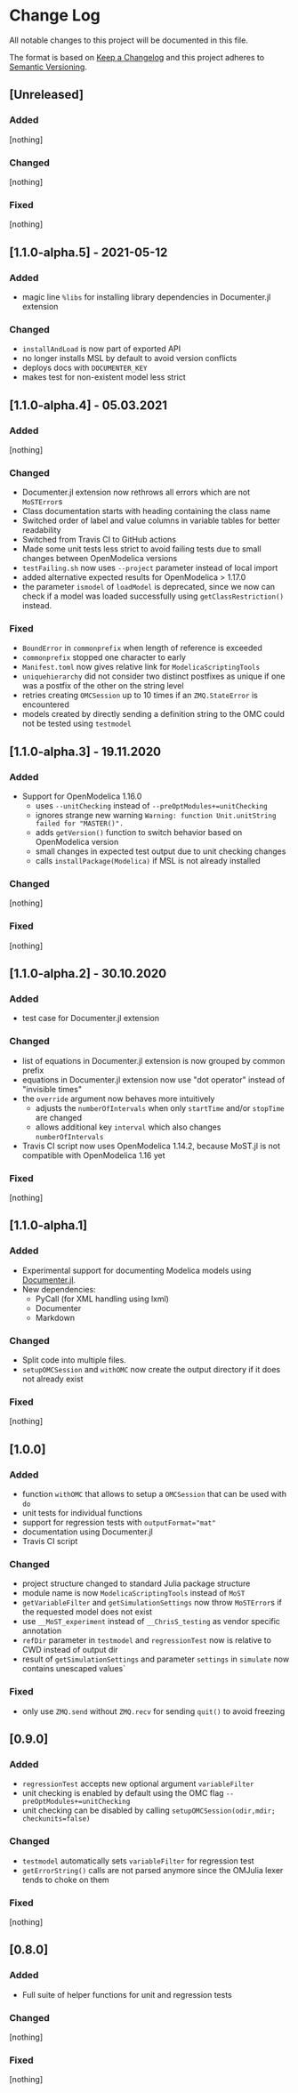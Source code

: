 # Change Log
All notable changes to this project will be documented in this file.

The format is based on [Keep a Changelog](http://keepachangelog.com/)
and this project adheres to [Semantic Versioning](http://semver.org/).

## [Unreleased]

### Added

[nothing]

### Changed

[nothing]

### Fixed

[nothing]

## [1.1.0-alpha.5] - 2021-05-12

### Added

* magic line `%libs` for installing library dependencies in Documenter.jl extension

### Changed

* `installAndLoad` is now part of exported API
* no longer installs MSL by default to avoid version conflicts
* deploys docs with `DOCUMENTER_KEY`
* makes test for non-existent model less strict

## [1.1.0-alpha.4] - 05.03.2021

### Added

[nothing]

### Changed

* Documenter.jl extension now rethrows all errors which are not `MoSTError`s
* Class documentation starts with heading containing the class name
* Switched order of label and value columns in variable tables for better readability
* Switched from Travis CI to GitHub actions
* Made some unit tests less strict to avoid failing tests due to small changes between OpenModelica versions
* `testFailing.sh` now uses `--project` parameter instead of local import
* added alternative expected results for OpenModelica > 1.17.0
* the parameter `ismodel` of `loadModel` is deprecated, since we now can check if a model was loaded successfully using `getClassRestriction()` instead.

### Fixed

* `BoundError` in `commonprefix` when length of reference is exceeded
* `commonprefix` stopped one character to early
* `Manifest.toml` now gives relative link for `ModelicaScriptingTools`
* `uniquehierarchy` did not consider two distinct postfixes as unique if one was a postfix of the other on the string level
* retries creating `OMCSession` up to 10 times if an `ZMQ.StateError` is encountered
* models created by directly sending a definition string to the OMC could not be tested using `testmodel`

## [1.1.0-alpha.3] - 19.11.2020

### Added

* Support for OpenModelica 1.16.0
  - uses `--unitChecking` instead of `--preOptModules+=unitChecking`
  - ignores strange new warning `Warning: function Unit.unitString failed for "MASTER()".`
  - adds `getVersion()` function to switch behavior based on OpenModelica version
  - small changes in expected test output due to unit checking changes
  - calls `installPackage(Modelica)` if MSL is not already installed

### Changed

[nothing]

### Fixed

[nothing]

## [1.1.0-alpha.2] - 30.10.2020

### Added

* test case for Documenter.jl extension

### Changed

* list of equations in Documenter.jl extension is now grouped by common prefix
* equations in Documenter.jl extension now use "dot operator" instead of "invisible times"
* the `override` argument now behaves more intuitively
  - adjusts the `numberOfIntervals` when only `startTime` and/or `stopTime` are changed
  - allows additional key `interval` which also changes `numberOfIntervals`
* Travis CI script now uses OpenModelica 1.14.2, because MoST.jl is not compatible with OpenModelica 1.16 yet

### Fixed

[nothing]

## [1.1.0-alpha.1]

### Added

* Experimental support for documenting Modelica models using [Documenter.jl](https://github.com/JuliaDocs/Documenter.jl).
* New dependencies:
  * PyCall (for XML handling using lxml)
  * Documenter
  * Markdown

### Changed

* Split code into multiple files.
* `setupOMCSession` and `withOMC` now create the output directory if it does not already exist

### Fixed

[nothing]

## [1.0.0]

### Added

* function `withOMC` that allows to setup a `OMCSession` that can be used with `do`
* unit tests for individual functions
* support for regression tests with `outputFormat="mat"`
* documentation using Documenter.jl
* Travis CI script

### Changed

* project structure changed to standard Julia package structure
* module name is now `ModelicaScriptingTools` instead of `MoST`
* `getVariableFilter` and `getSimulationSettings` now throw `MoSTError`s if the requested model does not exist
* use `__MoST_experiment` instead of `__ChrisS_testing` as vendor specific annotation
* `refDir` parameter in `testmodel` and `regressionTest` now is relative to CWD instead of output dir
* result of `getSimulationSettings` and parameter `settings` in `simulate` now contains unescaped values`

### Fixed

* only use `ZMQ.send` without `ZMQ.recv` for sending `quit()` to avoid freezing

## [0.9.0]

### Added

* `regressionTest` accepts new optional argument `variableFilter`
* unit checking is enabled by default using the OMC flag `--preOptModules+=unitChecking`
* unit checking can be disabled by calling `setupOMCSession(odir,mdir; checkunits=false)`


### Changed

* `testmodel` automatically sets `variableFilter` for regression test
* `getErrorString()` calls are not parsed anymore since the OMJulia lexer tends to choke on them

### Fixed

[nothing]


## [0.8.0]

### Added

* Full suite of helper functions for unit and regression tests

### Changed

[nothing]

### Fixed

[nothing]
